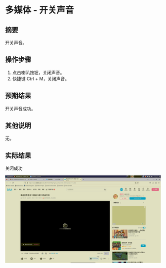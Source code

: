 # 多媒体 - 开关声音

## 摘要

开关声音。

## 操作步骤

1. 点击喇叭按钮，关闭声音。
2. 快捷键 Ctrl + M，关闭声音。

## 预期结果

开关声音成功。

## 其他说明

无。

## 实际结果

关闭成功

![alt text](image-36.png)